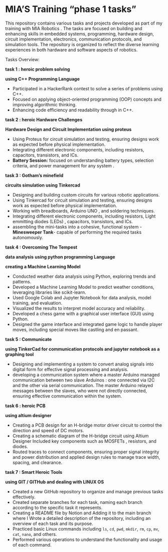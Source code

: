 # MIA’S Training “phase 1 tasks”

This repository contains various tasks and projects developed as part of my training with MIA Robotics . The tasks are focused on building and enhancing skills in embedded systems, programming, hardware design, circuit implementation, electronics, communication protocols, and simulation tools. The repository is organized to reflect the diverse learning experiences in both hardware and software aspects of robotics.

Tasks Overview:

**task 1 : heroic problem solving**

**using C++ Programming Language**

- Participated in a HackerRank contest to solve a series of problems using C++.
- Focused on applying object-oriented programming (OOP) concepts and improving algorithmic thinking.
- Enhancing code efficiency and readability through in C++.

**task 2 : heroic Hardware Challenges**

**Hardware Design and Circuit Implementation using proteus**

- Using Proteus for circuit simulation and testing, ensuring designs work as expected before physical implementation.
- Integrating different electronic components, including resistors, capacitors, transistors, and ICs.
- **Battery Session:** focused on understanding battery types, selection criteria, and power management for any system .

**task 3 : Gotham’s minefield**

**circuits simulation using Tinkercad**

- Designing and building custom circuits for various robotic applications.
- Using Tinkercad for circuit simulation and testing, ensuring designs work as expected before physical implementation.
- Working with breadboards, Arduino UNO , and soldering techniques.
- Integrating different electronic components, including resistors, Light emmitting diodes (LEDs) , capacitors, transistors, and ICs.
- assembling the mini-tasks into a cohesive, functional system -**Minesweeper Tank**- capable of performing the required tasks autonomously.

**task 4 : Overcoming The Tempest**

**data analysis** **using python programming Language** 

**creating a Machine Learning Model**

- Conducted weather data analysis using Python, exploring trends and patterns.
- Developed a Machine Learning Model to predict weather conditions, leveraging libraries like scikit-learn.
- Used Google Colab and Jupyter Notebook for data analysis, model training, and evaluation.
- Visualized the results to interpret model accuracy and reliability.
- Developed a chess game with a graphical user interface (GUI) using Python.
- Designed the game interface and integrated game logic to handle player moves, including special moves like castling and en passant.

**task 5 : Communicate**

**using TinkerCad for communication protocols and jupyter notebook as a graphing tool**

- Designing and implementing a system to convert analog signals into digital form for effective signal processing and analysis.
- developing a communication system where a master Arduino managed communication between two slave Arduinos : one connected via I2C and the other via serial communication. The master Arduino relayed messages between the slaves, who were not directly connected, ensuring effective communication within the system.

**task 6 : heroic PCB**

**using altium designer**

- Creating a PCB design for an H-bridge motor driver circuit to control the direction and speed of DC motors.
- Creating a schematic diagram of the H-bridge circuit using Altium Designer Included key components such as MOSFETs , resistors, and diodes.
- Routed traces to connect components, ensuring proper signal integrity and power distribution and applied design rules to manage trace width, spacing, and clearance.

**task 7 : Smart Heroic Tools** 

**using GIT / GITHub and dealing with LINUX OS**

- Created a new GitHub repository to organize and manage previous tasks effectively.
- Created separate branches for each task, naming each branch according to the specific task it represents.
- Creating a README file by Notion and Adding it to the main branch where I Wrote a detailed description of the repository, including an overview of each task and its purpose.
- Practiced basic Linux commands including `ls`, `cd`, `pwd`, `mkdir`, `rm`, `cp`, `mv`, `cat`, `nano`, and others.
- Performed various operations to understand the functionality and usage of each command.
